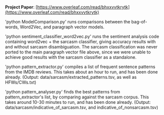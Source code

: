 **Project Paper**: [https://www.overleaf.com/read/bhxxvvtkrytk](https://www.overleaf.com/read/bhxxvvtkrytk)

'python ModelComparison.py' runs comparisons between the bag-of-words, Word2Vec, and paragraph vector models. 

'python sentiment_classifier_word2vec.py' runs the sentiment analysis code containing word2vec + the sarcasm classifier, giving accuracy results with and without sarcasm disambiguation. The sarcasm classification was never ported to the main paragraph vector file above, since we were unable to achieve good results with the sarcasm classifier as a standalone. 

'python pattern_extractor.py' compiles a list of frequent sentence patterns from the IMDB reviews. This takes about an hour to run, and has been done already. (Output: data/sarcasm/extracted_patterns.tsv, as well as HFWs/CWs.txt)

'python pattern_analyser.py' finds the best patterns from pattern_extractor's list, by comparing against the sarcasm corpus. This takes around 10-30 minutes to run, and has been done already. (Output: data/sarcasm/indicative_of_sarcasm.tsv, and indicative_of_nonsarcasm.tsv) 

